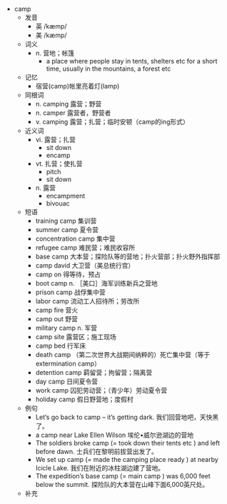 - camp
  - 发音
    - 英 /kæmp/
    - 美 /kæmp/
  - 词义
    - n. 营地；帐篷
      - a place where people stay in tents, shelters etc for a short time, usually in the mountains, a forest etc
  - 记忆
    - 宿营(camp)帐里亮着灯(lamp)
  - 同根词
    - n. camping 露营；野营
    - n. camper 露营者，野营者
    - v. camping 露营；扎营；临时安顿（camp的ing形式）
  - 近义词
    - vi. 露营；扎营
      - sit down
      - encamp
    - vt. 扎营；使扎营
      - pitch
      - sit down
    - n. 露营
      - encampment
      - bivouac
  - 短语
    - training camp 集训营
    - summer camp 夏令营
    - concentration camp 集中营
    - refugee camp 难民营；难民收容所
    - base camp 大本营；探险队等的营地；扑火营部；扑火野外指挥部
    - camp david 大卫营（美总统行宫）
    - camp on 得等待，预占
    - boot camp n. ［美口］海军训练新兵之营地
    - prison camp 战俘集中营
    - labor camp 流动工人招待所；劳改所
    - camp fire 营火
    - camp out 野营
    - military camp n. 军营
    - camp site 露营区；施工现场
    - camp bed 行军床
    - death camp （第二次世界大战期间纳粹的）死亡集中营（等于extermination camp）
    - detention camp 羁留营；拘留营；隔离营
    - day camp 日间夏令营
    - work camp 囚犯劳动营；（青少年）劳动夏令营
    - holiday camp 假日野营地；度假村
  - 例句
    - Let’s go back to camp – it’s getting dark. 我们回营地吧，天快黑了。
    - a camp near Lake Ellen Wilson 埃伦•威尔逊湖边的营地
    - The soldiers broke camp (= took down their tents etc ) and left before dawn. 士兵们在黎明前拔营出发了。
    - We set up camp (= made the camping place ready ) at nearby Icicle Lake. 我们在附近的冰柱湖边建了营地。
    - The expedition’s base camp (= main camp ) was 6,000 feet below the summit. 探险队的大本营在山峰下面6,000英尺处。
  - 补充
